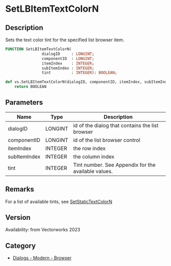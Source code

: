 # SetLBItemTextColorN

## Description
Sets the text color tint for the specified list browser item.

```pascal
FUNCTION SetLBItemTextColorN(
				dialogID     : LONGINT;
				componentID  : LONGINT;
				itemIndex    : INTEGER;
				subItemIndex : INTEGER;
				tint         : INTEGER): BOOLEAN;
```

```python
def vs.SetLBItemTextColorN(dialogID, componentID, itemIndex, subItemIndex, tint):
    return BOOLEAN
```

## Parameters
|Name|Type|Description|
|---|---|---|
|dialogID|LONGINT|id of the dialog that contains the list browser|
|componentID|LONGINT|id of the list browser control|
|itemIndex|INTEGER|the row index|
|subItemIndex|INTEGER|the column index|
|tint|INTEGER|Tint number. See Appendix for the available values.|

## Remarks
For a list of available tints, see [SetStaticTextColorN](SetStaticTextColorN.md)

## Version
Availability: from Vectorworks 2023

## Category
* [Dialogs - Modern - Browser](../Categories/Dialogs%20-%20Modern%20-%20Browser.md)
